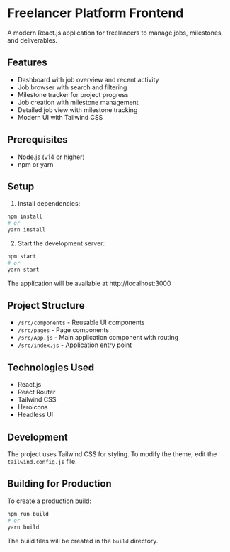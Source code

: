# Freelancer Platform Frontend

A modern React.js application for freelancers to manage jobs, milestones, and deliverables.

## Features

- Dashboard with job overview and recent activity
- Job browser with search and filtering
- Milestone tracker for project progress
- Job creation with milestone management
- Detailed job view with milestone tracking
- Modern UI with Tailwind CSS

## Prerequisites

- Node.js (v14 or higher)
- npm or yarn

## Setup

1. Install dependencies:
```bash
npm install
# or
yarn install
```

2. Start the development server:
```bash
npm start
# or
yarn start
```

The application will be available at http://localhost:3000

## Project Structure

- `/src/components` - Reusable UI components
- `/src/pages` - Page components
- `/src/App.js` - Main application component with routing
- `/src/index.js` - Application entry point

## Technologies Used

- React.js
- React Router
- Tailwind CSS
- Heroicons
- Headless UI

## Development

The project uses Tailwind CSS for styling. To modify the theme, edit the `tailwind.config.js` file.

## Building for Production

To create a production build:

```bash
npm run build
# or
yarn build
```

The build files will be created in the `build` directory. 